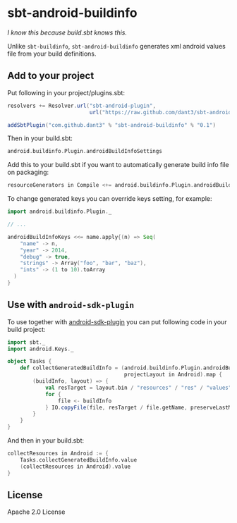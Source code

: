 sbt-android-buildinfo
=============

*I know this because build.sbt knows this.*

Unlike ```sbt-buildinfo```, ```sbt-android-buildinfo``` generates xml android values file from your build definitions.

Add to your project
-------
Put following in your project/plugins.sbt:
```scala
resolvers += Resolver.url("sbt-android-plugin",
                          url("https://raw.github.com/dant3/sbt-android-plugin/repo/"))(Resolver.ivyStylePatterns)

addSbtPlugin("com.github.dant3" % "sbt-android-buildinfo" % "0.1")
```

Then in your build.sbt:
```scala
android.buildinfo.Plugin.androidBuildInfoSettings
```

Add this to your build.sbt if you want to automatically generate build info file on packaging:
```scala
resourceGenerators in Compile <+= android.buildinfo.Plugin.androidBuildInfo
```

To change generated keys you can override keys setting, for example:
```scala
import android.buildinfo.Plugin._

// ...

androidBuildInfoKeys <<= name.apply{(n) => Seq(
    "name" -> n,
    "year" -> 2014,
    "debug" -> true,
    "strings" -> Array("foo", "bar", "baz"),
    "ints" -> (1 to 10).toArray
  )
}
```

Use with ```android-sdk-plugin```
-------
To use together with [android-sdk-plugin](https://github.com/pfn/android-sdk-plugin) you can put following code in your build project:

```scala
import sbt._
import android.Keys._

object Tasks {
    def collectGeneratedBuildInfo = (android.buildinfo.Plugin.androidBuildInfo,
                                     projectLayout in Android).map {
        (buildInfo, layout) => {
            val resTarget = layout.bin / "resources" / "res" / "values"
            for {
                file <- buildInfo
            } IO.copyFile(file, resTarget / file.getName, preserveLastModified = true)
        }
    }
}
```

And then in your build.sbt:

```scala
collectResources in Android := {
    Tasks.collectGeneratedBuildInfo.value
    (collectResources in Android).value
}
```

License
-------

Apache 2.0 License
